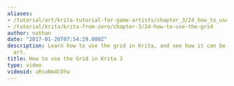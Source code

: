 ```yaml
---
aliases:
- /tutorial/art/krita-tutorial-for-game-artists/chapter_3/24_how_to_use_the_grid_in_krita_3
- /tutorial/krita/krita-from-zero/chapter-3/24-how-to-use-the-grid
author: nathan
date: "2017-01-20T07:54:29.000Z"
description: Learn how to use the grid in Krita, and see how it can be used for game
  art.
title: How to use the Grid in Krita 3
type: video
videoid: uRsuNm4COYw
---
```

